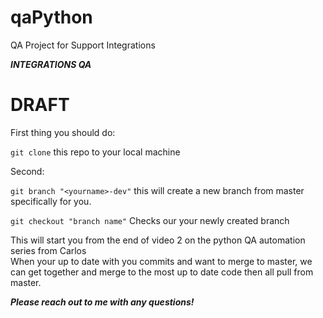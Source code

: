 # qaPython
QA Project for Support Integrations


***INTEGRATIONS QA***

<h1>DRAFT</h1>

First thing you should do: 

```git clone``` this repo to your local machine

Second: 

```git branch "<yourname>-dev"``` this will create a new branch from master specifically for you.

```git checkout "branch name"``` Checks our your newly created branch

<p>This will start you from the end of video 2 on the python QA automation series from Carlos<br>When your up to date with you commits and want to merge to master, we can get together and merge to the most up to date code then all pull from master.</p>

***Please reach out to me with any questions!***

